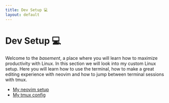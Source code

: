 ```yaml
---
title: Dev Setup 💻
layout: default
---
```


# Dev Setup 💻

Welcome to the *basement*, a place where you will learn how to maximize
productivity with Linux. In this section we will look into my custom Linux
setup. Here you will learn how to use the terminal, how to make a great editing
experience with neovim and how to jump between terminal sessions with tmux.

- [My neovim setup](/setup/neovim)
- [My tmux config](/setup/tmux)
